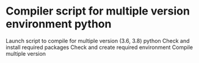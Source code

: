 # Compiler script for multiple version environment python 

Launch script to compile for multiple version (3.6, 3.8) python
Check and install required packages
Check and create required environment
Compile multiple version
